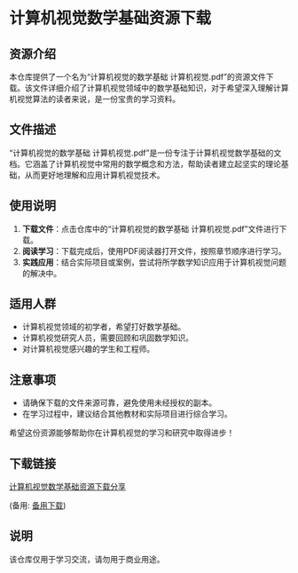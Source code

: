 # 计算机视觉数学基础资源下载

## 资源介绍

本仓库提供了一个名为“计算机视觉的数学基础 计算机视觉.pdf”的资源文件下载。该文件详细介绍了计算机视觉领域中的数学基础知识，对于希望深入理解计算机视觉算法的读者来说，是一份宝贵的学习资料。

## 文件描述

“计算机视觉的数学基础 计算机视觉.pdf”是一份专注于计算机视觉数学基础的文档。它涵盖了计算机视觉中常用的数学概念和方法，帮助读者建立起坚实的理论基础，从而更好地理解和应用计算机视觉技术。

## 使用说明

1. **下载文件**：点击仓库中的“计算机视觉的数学基础 计算机视觉.pdf”文件进行下载。
2. **阅读学习**：下载完成后，使用PDF阅读器打开文件，按照章节顺序进行学习。
3. **实践应用**：结合实际项目或案例，尝试将所学数学知识应用于计算机视觉问题的解决中。

## 适用人群

- 计算机视觉领域的初学者，希望打好数学基础。
- 计算机视觉研究人员，需要回顾和巩固数学知识。
- 对计算机视觉感兴趣的学生和工程师。

## 注意事项

- 请确保下载的文件来源可靠，避免使用未经授权的副本。
- 在学习过程中，建议结合其他教材和实际项目进行综合学习。

希望这份资源能够帮助你在计算机视觉的学习和研究中取得进步！

## 下载链接
[计算机视觉数学基础资源下载分享](https://pan.quark.cn/s/23cb3b9a33f2) 

(备用: [备用下载](https://pan.baidu.com/s/1XsekdKd6Ixs8FTP-J4-XIg?pwd=1234))

## 说明

该仓库仅用于学习交流，请勿用于商业用途。
